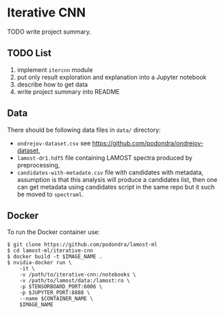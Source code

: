 # Iterative CNN

TODO write project summary.

## TODO List

1. implement `itercnn` module
1. put only result exploration and explanation into a Jupyter notebook
1. describe how to get data
1. write project summary into README

## Data

There should be following data files in `data/` directory:

- `ondrejov-dataset.csv` see https://github.com/podondra/ondrejov-dataset,
- `lamost-dr1.hdf5` file containing LAMOST spectra produced by preprocessing,
- `candidates-with-metadate.csv` file with candidates with metadata, assumption
	is that this analysis will produce a candidates list, then one can get
	metadata using candidates script in the same repo but it such be moved
	to `spectraml`.

## Docker

To run the Docker container use:

	$ git clone https://github.com/podondra/lamost-ml
	$ cd lamost-ml/iterative-cnn
	$ docker build -t $IMAGE_NAME .
	$ nvidia-docker run \
		-it \
		-v /path/to/iterative-cnn:/notebooks \
		-v /path/to/lamost/data:/lamost:ro \
		-p $TENSORBOARD_PORT:6006 \
		-p $JUPYTER_PORT:8888 \
		--name $CONTAINER_NAME \
		$IMAGE_NAME
